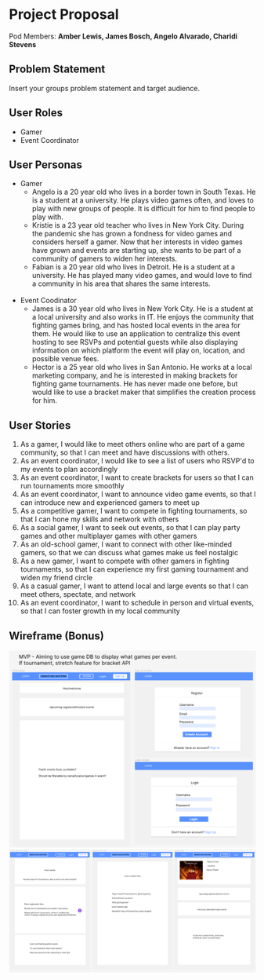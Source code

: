 # Project Proposal

Pod Members: **Amber Lewis, James Bosch, Angelo Alvarado, Charidi Stevens**

## Problem Statement

Insert your groups problem statement and target audience.

## User Roles

- Gamer
- Event Coordinator

## User Personas

- Gamer
  - Angelo is a 20 year old who lives in a border town in South Texas. He is a student at a university. He plays video games often, and loves to play with new groups of people. It is difficult for him to find people to play with.
  - Kristie is a 23 year old teacher who lives in New York City. During the pandemic she has grown a fondness for video games and considers herself a gamer. Now that her interests in video games have grown and events are starting up, she wants to be part of a community of gamers to widen her interests. 
  - Fabian is a 20 year old who lives in Detroit. He is a student at a university. He has played many video games, and would love to find a community in his area that shares the same interests.
  <br>
- Event Coodinator
  - James is a 30 year old who lives in New York City. He is a student at a local university and also works in IT. He enjoys the community that fighting games bring, and has hosted local events in the area for them. He would like to use an application to centralize this event hosting to see RSVPs and potential guests while also displaying information on which platform the event will play on, location, and possible venue fees.
  - Hector is a 25 year old who lives in San Antonio. He works at a local marketing company, and he is interested in making brackets for fighting game tournaments. He has never made one before, but would like to use a bracket maker that simplifies the creation process for him.

## User Stories

1. As a gamer, I would like to meet others online who are part of a game community, so that I can meet and have discussions with others.
2. As an event coordinator, I would like to see a list of users who RSVP'd to my events to plan accordingly
3. As an event coordinator, I want to create brackets for users so that I can run tournaments more smoothly
4. As an event coordinator, I want to announce video game events, so that I can introduce new and experienced gamers to meet up
5. As a competitive gamer, I want to compete in fighting tournaments, so that I can hone my skills and network with others 
6. As a social gamer, I want to seek out events, so that I can play party games and other multiplayer games with other gamers
7. As an old-school gamer, I want to connect with other like-minded gamers, so that we can discuss what games make us feel nostalgic
8. As a new gamer, I want to compete with other gamers in fighting tournaments, so that I can experience my first gaming tournament and widen my friend circle
9. As a casual gamer, I want to attend local and large events so that I can meet others, spectate, and network
10. As an event coordinator, I want to schedule in person and virtual events, so that I can foster growth in my local community

## Wireframe (Bonus)

[![Wireframe 1](wireframe1.png)](https://www.figma.com/file/Inw5UAiiBk40iedDuQ2FVR/Capstone-Prototype?node-id=0%3A1)
[![Wireframe 2](wireframe2.png)](https://www.figma.com/file/Inw5UAiiBk40iedDuQ2FVR/Capstone-Prototype?node-id=0%3A1)

